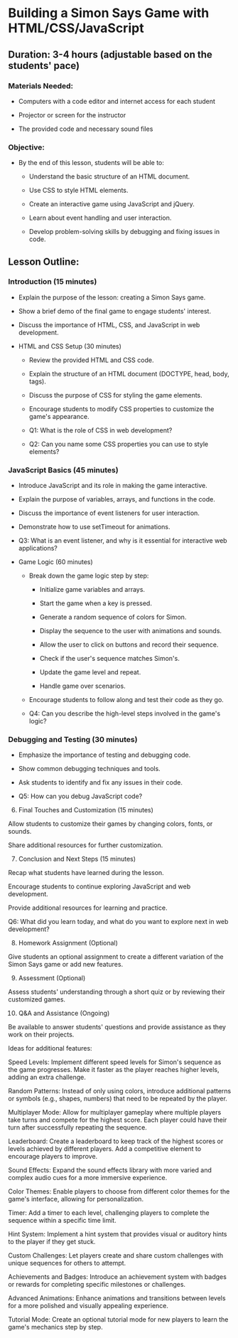 # Building a Simon Says Game with HTML/CSS/JavaScript

## Duration: 3-4 hours (adjustable based on the students' pace)

### Materials Needed:

- Computers with a code editor and internet access for each student

- Projector or screen for the instructor

- The provided code and necessary sound files

### Objective:

- By the end of this lesson, students will be able to:

  - Understand the basic structure of an HTML document.

  - Use CSS to style HTML elements.

  - Create an interactive game using JavaScript and jQuery.

  - Learn about event handling and user interaction.

  - Develop problem-solving skills by debugging and fixing issues in code.

## Lesson Outline:

### Introduction (15 minutes)

- Explain the purpose of the lesson: creating a Simon Says game.

- Show a brief demo of the final game to engage students' interest.

- Discuss the importance of HTML, CSS, and JavaScript in web development.

- HTML and CSS Setup (30 minutes)

  - Review the provided HTML and CSS code.

  - Explain the structure of an HTML document (DOCTYPE, head, body, tags).

  - Discuss the purpose of CSS for styling the game elements.

  - Encourage students to modify CSS properties to customize the game's appearance.

  - Q1: What is the role of CSS in web development?

  - Q2: Can you name some CSS properties you can use to style elements?

### JavaScript Basics (45 minutes)

- Introduce JavaScript and its role in making the game interactive.

- Explain the purpose of variables, arrays, and functions in the code.

- Discuss the importance of event listeners for user interaction.

- Demonstrate how to use setTimeout for animations.

- Q3: What is an event listener, and why is it essential for interactive web applications?

- Game Logic (60 minutes)

  - Break down the game logic step by step:

    - Initialize game variables and arrays.

    - Start the game when a key is pressed.

    - Generate a random sequence of colors for Simon.

    - Display the sequence to the user with animations and sounds.

    - Allow the user to click on buttons and record their sequence.

    - Check if the user's sequence matches Simon's.

    - Update the game level and repeat.

    - Handle game over scenarios.

  - Encourage students to follow along and test their code as they go.

  - Q4: Can you describe the high-level steps involved in the game's logic?

### Debugging and Testing (30 minutes)

- Emphasize the importance of testing and debugging code.

- Show common debugging techniques and tools.

- Ask students to identify and fix any issues in their code.

- Q5: How can you debug JavaScript code?

6. Final Touches and Customization (15 minutes)

Allow students to customize their games by changing colors, fonts, or sounds.

Share additional resources for further customization.

7. Conclusion and Next Steps (15 minutes)

Recap what students have learned during the lesson.

Encourage students to continue exploring JavaScript and web development.

Provide additional resources for learning and practice.

Q6: What did you learn today, and what do you want to explore next in web development?

8. Homework Assignment (Optional)

Give students an optional assignment to create a different variation of the Simon Says game or add new features.

9. Assessment (Optional)

Assess students' understanding through a short quiz or by reviewing their customized games.

10. Q&A and Assistance (Ongoing)

Be available to answer students' questions and provide assistance as they work on their projects.

Ideas for additional features:

Speed Levels: Implement different speed levels for Simon's sequence as the game progresses. Make it faster as the player reaches higher levels, adding an extra challenge.

Random Patterns: Instead of only using colors, introduce additional patterns or symbols (e.g., shapes, numbers) that need to be repeated by the player.

Multiplayer Mode: Allow for multiplayer gameplay where multiple players take turns and compete for the highest score. Each player could have their turn after successfully repeating the sequence.

Leaderboard: Create a leaderboard to keep track of the highest scores or levels achieved by different players. Add a competitive element to encourage players to improve.

Sound Effects: Expand the sound effects library with more varied and complex audio cues for a more immersive experience.

Color Themes: Enable players to choose from different color themes for the game's interface, allowing for personalization.

Timer: Add a timer to each level, challenging players to complete the sequence within a specific time limit.

Hint System: Implement a hint system that provides visual or auditory hints to the player if they get stuck.

Custom Challenges: Let players create and share custom challenges with unique sequences for others to attempt.

Achievements and Badges: Introduce an achievement system with badges or rewards for completing specific milestones or challenges.

Advanced Animations: Enhance animations and transitions between levels for a more polished and visually appealing experience.

Tutorial Mode: Create an optional tutorial mode for new players to learn the game's mechanics step by step.
